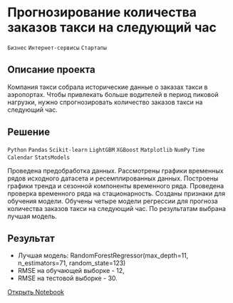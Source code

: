 # Прогнозирование количества заказов такси на следующий час

`Бизнес` `Интернет-сервисы` `Стартапы`

## Описание проекта

Компания такси собрала исторические данные о заказах такси в аэропортах. Чтобы привлекать больше водителей в период пиковой нагрузки, нужно спрогнозировать количество заказов такси на следующий час. 

## Решение

`Python` `Pandas` `Scikit-learn` `LightGBM` `XGBoost` `Matplotlib` `NumPy` `Time` `Calendar` `StatsModels`

Проведена предобработка данных. Рассмотрены графики временных рядов исходного датасета и ресемплированных данных. Построены графики тренда и сезонной компоненты временного ряда. Проведена проверка временного ряда на стационарность. Созданы признаки для обучения модели. Обучены четыре модели регрессии для прогноза количества заказов такси на следующий час. По результатам выбрана лучшая модель.

## Результат

- Лучшая модель: RandomForestRegressor(max_depth=11, n_estimators=71, random_state=123)
- RMSE на обучающей выборке - 12,
- RMSE на тестовой выборке - 30.

[Открыть Notebook](https://github.com/Kri5PO/Projects/blob/main/11_Прогнозирование_количества_заказов_такси_на_следующий_час/taxi.ipynb)


```python

```
